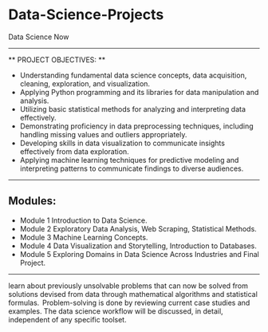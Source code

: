 # Data-Science-Projects
Data Science Now

---

** PROJECT OBJECTIVES: **

- Understanding fundamental data science concepts, data acquisition, cleaning, exploration, and visualization. 
- Applying Python programming and its libraries for data manipulation and analysis. 
- Utilizing basic statistical methods for analyzing and interpreting data effectively. 
- Demonstrating proficiency in data preprocessing techniques, including handling missing values and outliers appropriately. 
- Developing skills in data visualization to communicate insights effectively from data exploration. 
- Applying machine learning techniques for predictive modeling and interpreting patterns to communicate findings to diverse audiences. 

---

## Modules:

- Module 1	Introduction to Data Science.
- Module 2	Exploratory Data Analysis, Web Scraping, Statistical Methods.
- Module 3	Machine Learning Concepts.
- Module 4	Data Visualization and Storytelling, Introduction to Databases.
- Module 5	Exploring Domains in Data Science Across Industries and Final Project.

---

learn about previously unsolvable problems that can now be solved from solutions devised from data through mathematical 
algorithms and statistical formulas.  Problem-solving is done by reviewing current case studies and examples. The data science workflow will 
be discussed, in detail, independent of any specific toolset. 

